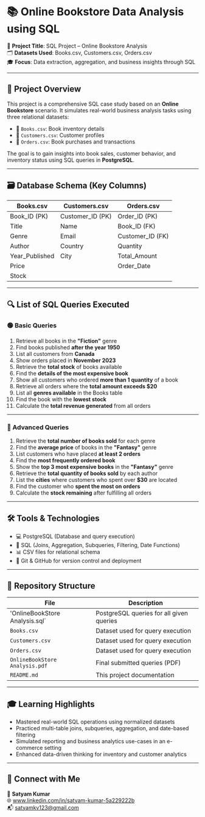 # 📚 Online Bookstore Data Analysis using SQL

🎯 **Project Title**: SQL Project – Online Bookstore Analysis     
🗂️ **Datasets Used**: Books.csv, Customers.csv, Orders.csv  
🎓 **Focus**: Data extraction, aggregation, and business insights through SQL  

---

## 🧾 Project Overview

This project is a comprehensive SQL case study based on an **Online Bookstore** scenario. It simulates real-world business analysis tasks using three relational datasets:
- 📘 `Books.csv`: Book inventory details
- 👥 `Customers.csv`: Customer profiles
- 🛒 `Orders.csv`: Book purchases and transactions

The goal is to gain insights into book sales, customer behavior, and inventory status using SQL queries in **PostgreSQL**.

---

## 🗃️ Database Schema (Key Columns)

| Books.csv      | Customers.csv   | Orders.csv        |
|----------------|-----------------|-------------------|
| Book_ID (PK)   | Customer_ID (PK)| Order_ID (PK)     |
| Title          | Name            | Book_ID (FK)      |
| Genre          | Email           | Customer_ID (FK)  |
| Author         | Country         | Quantity          |
| Year_Published | City            | Total_Amount      |
| Price          |                 | Order_Date        |
| Stock          |                 |                   |

---

## 🔍 List of SQL Queries Executed

### 🟢 Basic Queries
1. Retrieve all books in the **"Fiction"** genre  
2. Find books published **after the year 1950**  
3. List all customers from **Canada**  
4. Show orders placed in **November 2023**  
5. Retrieve the **total stock** of books available  
6. Find the **details of the most expensive book**  
7. Show all customers who ordered **more than 1 quantity** of a book  
8. Retrieve all orders where the **total amount exceeds $20**  
9. List all **genres available** in the Books table  
10. Find the book with the **lowest stock**  
11. Calculate the **total revenue generated** from all orders  

---

### 🔵 Advanced Queries
1. Retrieve the **total number of books sold** for each genre  
2. Find the **average price** of books in the **"Fantasy"** genre  
3. List customers who have placed **at least 2 orders**  
4. Find the **most frequently ordered book**  
5. Show the **top 3 most expensive books** in the **"Fantasy"** genre  
6. Retrieve the **total quantity of books sold** by each author  
7. List the **cities** where customers who spent over **$30** are located  
8. Find the customer who **spent the most on orders**  
9. Calculate the **stock remaining** after fulfilling all orders  

---

## 🛠 Tools & Technologies

- 💻 PostgreSQL (Database and query execution)
- 🧠 SQL (Joins, Aggregation, Subqueries, Filtering, Date Functions)
- 📊 CSV files for relational schema
- 📁 Git & GitHub for version control and deployment

---

## 📂 Repository Structure
| File | Description |
|------|-------------|
| 'OnlineBookStore Analysis.sql` | PostgreSQL queries for all given queries |
| `Books.csv` | Dataset used for query execution |
| `Customers.csv` | Dataset used for query execution |
| `Orders.csv` | Dataset used for query execution |
| `OnlineBookStore Analysis.pdf` | Final submitted queries (PDF) |
| `README.md` | This project documentation |

---

## 🎓 Learning Highlights

- Mastered real-world SQL operations using normalized datasets
- Practiced multi-table joins, subqueries, aggregation, and date-based filtering
- Simulated reporting and business analytics use-cases in an e-commerce setting
- Enhanced data-driven thinking for inventory and customer analytics

---

## 🔗 Connect with Me

👤 **Satyam Kumar**  
🌐 www.linkedin.com/in/satyam-kumar-5a229222b  
📬 satyamkv123@gmail.com



